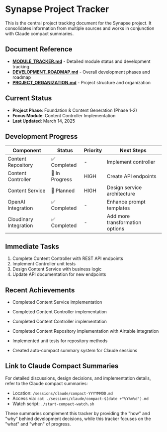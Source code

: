 # Synapse Project Tracker

This is the central project tracking document for the Synapse project. It consolidates information from multiple sources and works in conjunction with Claude compact summaries.

## Document Reference

- **[MODULE_TRACKER.md](./MODULE_TRACKER.md)** - Detailed module status and development tracking
- **[DEVELOPMENT_ROADMAP.md](./DEVELOPMENT_ROADMAP.md)** - Overall development phases and roadmap
- **[PROJECT_ORGANIZATION.md](./PROJECT_ORGANIZATION.md)** - Project structure and organization

## Current Status

- **Project Phase**: Foundation & Content Generation (Phase 1-2)
- **Focus Module**: Content Controller Implementation
- **Last Updated**: March 14, 2025

## Development Progress

| Component | Status | Priority | Next Steps |
|-----------|--------|----------|------------|
| Content Repository | ✅ Completed | - | Implement controller |
| Content Controller | 🔄 In Progress | HIGH | Create API endpoints |
| Content Service | 📝 Planned | HIGH | Design service architecture |
| OpenAI Integration | ✅ Completed | - | Enhance prompt templates |
| Cloudinary Integration | ✅ Completed | - | Add more transformation options |

## Immediate Tasks

1. Complete Content Controller with REST API endpoints
2. Implement Controller unit tests
3. Design Content Service with business logic
4. Update API documentation for new endpoints

## Recent Achievements
- Completed Content Service implementation
- Completed Content Controller implementation
- Completed Content Controller implementation

- Completed Content Repository implementation with Airtable integration
- Implemented unit tests for repository methods
- Created auto-compact summary system for Claude sessions

## Link to Claude Compact Summaries

For detailed discussions, design decisions, and implementation details, refer to the Claude compact summaries:

- Location: `/sessions/claude/compact-YYYYMMDD.md`
- Access via: `cat ./sessions/claude/compact-$(date +"%Y%m%d").md`
- Watch script: `./start-compact-watch.sh`

These summaries complement this tracker by providing the "how" and "why" behind development decisions, while this tracker focuses on the "what" and "when" of progress.
